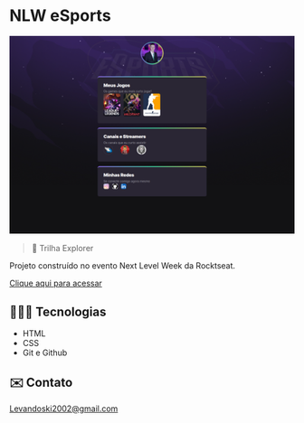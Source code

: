 # NLW eSports

![preview](./.github/preview.png)

> 💜 Trilha Explorer

Projeto construído no evento Next Level Week da Rocktseat.

[Clique aqui para acessar](
    https://marcos3110.github.io/NLW/
)

## 🧑🏻‍💻 Tecnologias

- HTML
- CSS
- Git e Github
  
## ✉️ Contato

Levandoski2002@gmail.com